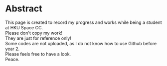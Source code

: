 # Abstract

This page is created to record my progress and works while being a student at HKU Space CC.  
Please don't copy my work!  
They are just for reference only!  
Some codes are not uploaded, as I do not know how to use Github before year 2.  
Please feels free to have a look.  
Peace. 
